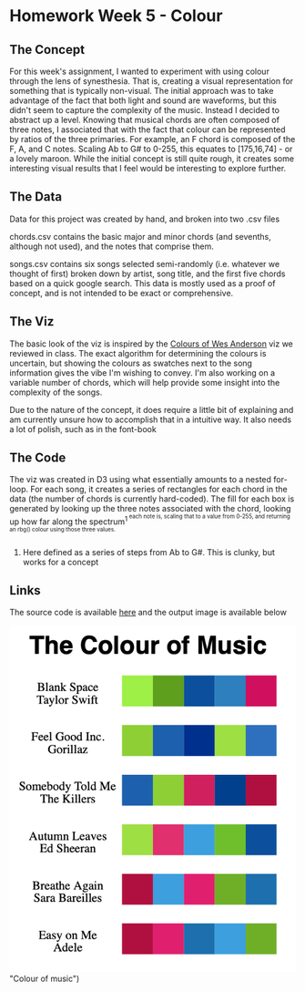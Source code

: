 # Homework Week 5 - Colour

## The Concept
For this week's assignment, I wanted to experiment with using colour through the lens of synesthesia. That is, creating a visual representation for something that is typically non-visual. The initial approach was to take advantage of the fact that both light and sound are waveforms, but this didn't seem to capture the complexity of the music. Instead I decided to abstract up a level. Knowing that musical chords are often composed of three notes, I associated that with the fact that colour can be represented by ratios of the three primaries. For example, an F chord is composed of the F, A, and C notes. Scaling Ab to G# to 0-255, this equates to [175,16,74] - or a lovely maroon. While the initial concept is still quite rough, it creates some interesting visual results that I feel would be interesting to explore further.

## The Data
Data for this project was created by hand, and broken into two .csv files

chords.csv contains the basic major and minor chords (and sevenths, although not used), and the notes that comprise them.

songs.csv contains six songs selected semi-randomly (i.e. whatever we thought of first) broken down by artist, song title, and the first five chords based on a quick google search. This data is mostly used as a proof of concept, and is not intended to be exact or comprehensive. 

## The Viz
The basic look of the viz is inspired by the [Colours of Wes Anderson](https://duanefernandez.tumblr.com/image/47637255662) viz we reviewed in class. The exact algorithm for determining the colours is uncertain, but showing the colours as swatches next to the song information gives the vibe I'm wishing to convey. I'm also working on a variable number of chords, which will help provide some insight into the complexity of the songs.

Due to the nature of the concept, it does require a little bit of explaining and am currently unsure how to accomplish that in a intuitive way. It also needs a lot of polish, such as in the font-book

## The Code
The viz was created in D3 using what essentially amounts to a nested for-loop. For each song, it creates a series of rectangles for each chord in the data (the number of chords is currently hard-coded). The fill for each box is generated by looking up the three notes associated with the chord, looking up how far along the spectrum<sup>1<sup> each note is, scaling that to a value from 0-255, and returning an rbg() colour using those three values.

1. Here defined as a series of steps from Ab to G#. This is clunky, but works for a concept

## Links

The source code is available [here](https://github.com/tkcram/pivf22/tree/main/(5)colour) and the output image is available below

![A representation of musical chords as colours](https://raw.githubusercontent.com/tkcram/pivf22/main/(5)colour/colour.png) "Colour of music") 

